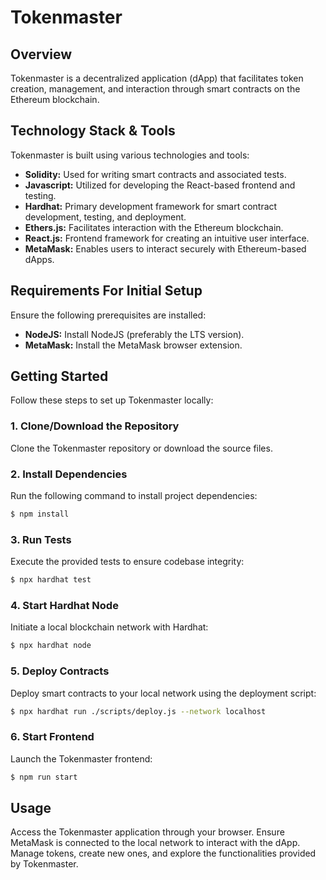 # Tokenmaster

## Overview

Tokenmaster is a decentralized application (dApp) that facilitates token creation, management, and interaction through smart contracts on the Ethereum blockchain.

## Technology Stack & Tools

Tokenmaster is built using various technologies and tools:

- **Solidity:** Used for writing smart contracts and associated tests.
- **Javascript:** Utilized for developing the React-based frontend and testing.
- **Hardhat:** Primary development framework for smart contract development, testing, and deployment.
- **Ethers.js:** Facilitates interaction with the Ethereum blockchain.
- **React.js:** Frontend framework for creating an intuitive user interface.
- **MetaMask:** Enables users to interact securely with Ethereum-based dApps.

## Requirements For Initial Setup

Ensure the following prerequisites are installed:

- **NodeJS:** Install NodeJS (preferably the LTS version).
- **MetaMask:** Install the MetaMask browser extension.

## Getting Started

Follow these steps to set up Tokenmaster locally:

### 1. Clone/Download the Repository

Clone the Tokenmaster repository or download the source files.

### 2. Install Dependencies

Run the following command to install project dependencies:

```bash
$ npm install
```

### 3. Run Tests

Execute the provided tests to ensure codebase integrity:

```bash
$ npx hardhat test
```

### 4. Start Hardhat Node

Initiate a local blockchain network with Hardhat:

```bash
$ npx hardhat node
```

### 5. Deploy Contracts

Deploy smart contracts to your local network using the deployment script:

```bash
$ npx hardhat run ./scripts/deploy.js --network localhost
```

### 6. Start Frontend

Launch the Tokenmaster frontend:

```bash
$ npm run start
```

## Usage

Access the Tokenmaster application through your browser. Ensure MetaMask is connected to the local network to interact with the dApp. Manage tokens, create new ones, and explore the functionalities provided by Tokenmaster.
